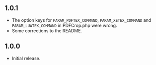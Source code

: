## 1.0.1

 * The option keys for `PARAM_PDFTEX_COMMAND`, `PARAM_XETEX_COMMAND` and `PARAM_LUATEX_COMMAND` in PDFCrop.php were wrong.
 * Some corrections to the README.
 
## 1.0.0

 * Initial release.